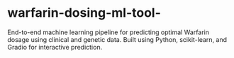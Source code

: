 # warfarin-dosing-ml-tool-
End-to-end machine learning pipeline for predicting optimal Warfarin dosage using clinical and genetic data. Built using Python, scikit-learn, and Gradio for interactive prediction.
